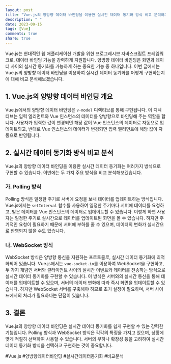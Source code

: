 ```yaml
---
layout: post
title: "Vue.js의 양방향 데이터 바인딩을 이용한 실시간 데이터 동기화 방식 비교 분석하기"
description: " "
date: 2023-09-15
tags: [Vue]
comments: true
share: true
---
```


Vue.js는 현대적인 웹 애플리케이션 개발을 위한 프로그레시브 자바스크립트 프레임워크로, 데이터 바인딩 기능을 강력하게 지원합니다. 양방향 데이터 바인딩은 화면과 데이터 사이의 실시간 동기화를 가능하게 하는 중요한 기능 중 하나입니다. 이번 글에서는 Vue.js의 양방향 데이터 바인딩을 이용하여 실시간 데이터 동기화를 어떻게 구현하는지에 대해 비교 분석해보겠습니다.

## 1. Vue.js의 양방향 데이터 바인딩 개요

Vue.js에서의 양방향 데이터 바인딩은 `v-model` 디렉티브를 통해 구현됩니다. 이 디렉티브는 입력 엘리먼트와 Vue 인스턴스의 데이터를 양방향으로 바인딩해 주는 역할을 합니다. 사용자가 입력한 값이 변경되면 해당 값이 Vue 인스턴스의 데이터로 자동으로 업데이트되고, 반대로 Vue 인스턴스의 데이터가 변경되면 입력 엘리먼트에 해당 값이 자동으로 반영됩니다.

## 2. 실시간 데이터 동기화 방식 비교 분석

Vue.js의 양방향 데이터 바인딩을 이용한 실시간 데이터 동기화는 여러가지 방식으로 구현할 수 있습니다. 이번에는 두 가지 주요 방식을 비교 분석해보겠습니다.

### 가. Polling 방식

Polling 방식은 일정한 주기로 서버에 요청을 보내 데이터를 업데이트하는 방식입니다. Vue.js에서는 `setInterval` 함수를 사용하여 일정한 주기마다 서버에 데이터를 요청하고, 받은 데이터를 Vue 인스턴스의 데이터로 업데이트할 수 있습니다. 이렇게 하면 사용자는 일정한 주기로 실시간으로 데이터를 업데이트된 화면을 볼 수 있습니다. 하지만 주기적인 요청이 필요하기 때문에 서버에 부하를 줄 수 있으며, 데이터의 변화가 실시간으로 반영되지 않을 수도 있습니다.

### 나. WebSocket 방식

WebSocket 방식은 양방향 통신을 지원하는 프로토콜로, 실시간 데이터 동기화에 최적화되어 있습니다. Vue.js에서는 `vue-socket.io`를 이용하여 WebSocket을 구현하고, 두 가지 개념인 서버와 클라이언트 사이의 실시간 이벤트와 데이터를 전송하는 방식으로 실시간 데이터 동기화를 구현할 수 있습니다. 이 방식은 서버와의 실시간 통신을 통해 데이터를 업데이트할 수 있으며, 서버의 데이터 변화에 따라 즉시 화면을 업데이트할 수 있습니다. 하지만 WebSocket 서버를 구축해야 하므로 초기 설정이 필요하며, 서버 사이드에서의 처리가 필요하다는 단점이 있습니다.

## 3. 결론

Vue.js의 양방향 데이터 바인딩은 실시간 데이터 동기화를 쉽게 구현할 수 있는 강력한 기능입니다. Polling 방식과 WebSocket 방식은 각각의 특징을 가지고 있으며, 상황에 맞게 적절히 선택하여 사용할 수 있습니다. 서버의 부하나 확장성 등을 고려하여 실시간 데이터 동기화 방식을 선택하고 구현하는 것이 중요합니다.

#Vue.js #양방향데이터바인딩 #실시간데이터동기화 #비교분석